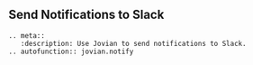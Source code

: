 ## Send Notifications to Slack

```eval_rst
.. meta::
   :description: Use Jovian to send notifications to Slack.
.. autofunction:: jovian.notify
```
